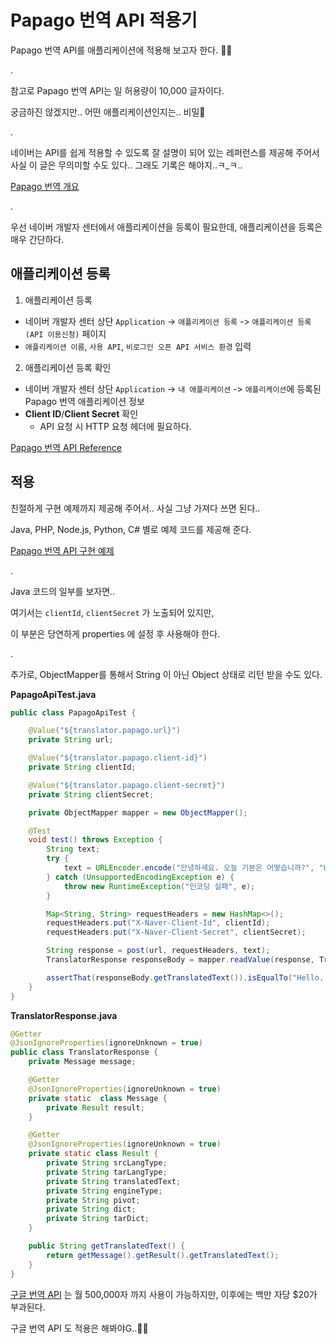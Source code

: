 # Papago 번역 API 적용기

Papago 번역 API를 애플리케이션에 적용해 보고자 한다. 👏🏼

.

참고로 Papago 번역 API는 일 허용량이 10,000 글자이다.

궁금하진 않겠지만.. 어떤 애플리케이션인지는.. 비밀🤫

.

네이버는 API를 쉽게 적용할 수 있도록 잘 설명이 되어 있는 레퍼런스를 제공해 주어서 사실 이 글은 무의미할 수도 있다.. 그래도 기록은 해야지..ㅋ_ㅋ..

[Papago 번역 개요](https://developers.naver.com/docs/papago/papago-nmt-overview.md)

.

우선 네이버 개발자 센터에서 애플리케이션을 등록이 필요한데,
애플리케이션을 등록은 매우 간단하다.

## 애플리케이션 등록

1. 애플리케이션 등록
- 네이버 개발자 센터 상단 `Application` -> `애플리케이션 등록` -> `애플리케이션 등록 (API 이용신청)` 페이지
- `애플리케이션 이름`, `사용 API`, `비로그인 오픈 API 서비스 환경` 입력

2. 애플리케이션 등록 확인
- 네이버 개발자 센터 상단 `Application` -> `내 애플리케이션` -> `애플리케이션`에 등록된 Papago 번역 애플리케이션 정보
- **Client ID**/**Client Secret** 확인
  - API 요청 시 HTTP 요청 헤더에 필요하다.

[Papago 번역 API Reference](https://developers.naver.com/docs/papago/papago-nmt-api-reference.md)

## 적용

친절하게 구현 예제까지 제공해 주어서.. 사실 그냥 가져다 쓰면 된다..

Java, PHP, Node.js, Python, C# 별로 예제 코드를 제공해 준다.

[Papago 번역 API 구현 예제](https://developers.naver.com/docs/papago/papago-nmt-example-code.md)

.

Java 코드의 일부를 보자면..

여기서는 `clientId`, `clientSecret` 가 노출되어 있지만,

이 부분은 당연하게 properties 에 설정 후 사용해야 한다.

.

추가로, ObjectMapper를 통해서 String 이 아닌 Object 상태로 리턴 받을 수도 있다.

**PapagoApiTest.java**

```java
public class PapagoApiTest {

    @Value("${translator.papago.url}")
    private String url;

    @Value("${translator.papago.client-id}")
    private String clientId;

    @Value("${translator.papago.client-secret}")
    private String clientSecret;

    private ObjectMapper mapper = new ObjectMapper();

    @Test
    void test() throws Exception {
        String text;
        try {
            text = URLEncoder.encode("안녕하세요. 오늘 기분은 어떻습니까?", "UTF-8");
        } catch (UnsupportedEncodingException e) {
            throw new RuntimeException("인코딩 실패", e);
        }

        Map<String, String> requestHeaders = new HashMap<>();
        requestHeaders.put("X-Naver-Client-Id", clientId);
        requestHeaders.put("X-Naver-Client-Secret", clientSecret);

        String response = post(url, requestHeaders, text);
        TranslatorResponse responseBody = mapper.readValue(response, TranslatorResponse.class);

        assertThat(responseBody.getTranslatedText()).isEqualTo("Hello. How are you today?");
    }
}
```

**TranslatorResponse.java**

```java
@Getter
@JsonIgnoreProperties(ignoreUnknown = true)
public class TranslatorResponse {
    private Message message;

    @Getter
    @JsonIgnoreProperties(ignoreUnknown = true)
    private static  class Message {
        private Result result;
    }

    @Getter
    @JsonIgnoreProperties(ignoreUnknown = true)
    private static class Result {
        private String srcLangType;
        private String tarLangType;
        private String translatedText;
        private String engineType;
        private String pivot;
        private String dict;
        private String tarDict;
    }

    public String getTranslatedText() {
        return getMessage().getResult().getTranslatedText();
    }
}
```

[구글 번역 API](https://cloud.google.com/translate/pricing?hl=ko) 는 월 500,000자 까지 사용이 가능하지만, 이후에는 백만 자당 $20가 부과된다.

구글 번역 API 도 적용은 해봐야G..👋🏼